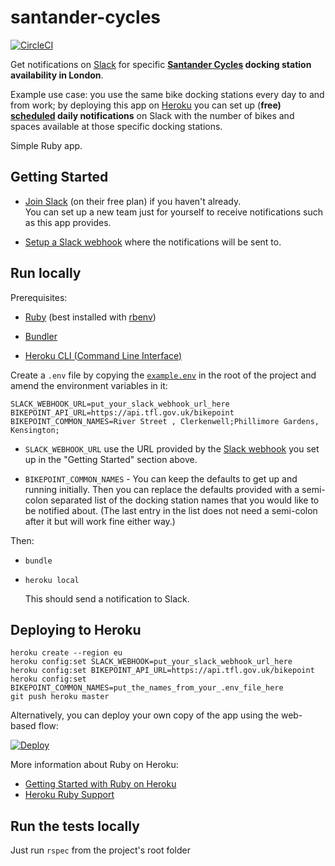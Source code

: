 # santander-cycles

[![CircleCI](https://circleci.com/gh/johnboyes/santander-cycles.svg?style=shield)](https://circleci.com/gh/johnboyes/santander-cycles)

Get notifications on [Slack](https://slack.com/is) for specific **[Santander Cycles](https://tfl.gov.uk/modes/cycling/santander-cycles) docking station availability in London**.

Example use case: you use the same bike docking stations every day to and from work; by deploying this app on [Heroku](https://heroku.com) you can set up (**free) [scheduled](https://elements.heroku.com/addons/scheduler) daily notifications** on Slack with the number of bikes and spaces available at those specific docking stations.

Simple Ruby app.

## Getting Started

- [Join Slack](https://slack.com/) (on their free plan) if you haven't already.  
You can set up a new team just for yourself to receive notifications such as this app provides.

- [Setup a Slack webhook](https://api.slack.com/incoming-webhooks) where the notifications will be sent to.

## Run locally

Prerequisites:

 * [Ruby](https://www.ruby-lang.org/en) (best installed with [rbenv](https://github.com/sstephenson/rbenv))

 * [Bundler](http://bundler.io)

 * [Heroku CLI (Command Line Interface)](https://devcenter.heroku.com/articles/heroku-command-line)

Create a `.env` file by copying the [`example.env`](example.env) in the root of the project and amend the environment variables in it:

```
SLACK_WEBHOOK_URL=put_your_slack_webhook_url_here
BIKEPOINT_API_URL=https://api.tfl.gov.uk/bikepoint
BIKEPOINT_COMMON_NAMES=River Street , Clerkenwell;Phillimore Gardens, Kensington;

```
* `SLACK_WEBHOOK_URL` use the URL provided by the [Slack webhook](https://api.slack.com/incoming-webhooks) you set up in the "Getting Started" section above.

* `BIKEPOINT_COMMON_NAMES` - You can keep the defaults to get up and running initially.  Then you can replace the defaults provided with a semi-colon separated list of the docking station names that you would like to be notified about. (The last entry in the list does not need a semi-colon after it but will work fine either way.)


Then:
* `bundle`

* `heroku local`

  This should send a notification to Slack.

## Deploying to Heroku

```
heroku create --region eu
heroku config:set SLACK_WEBHOOK=put_your_slack_webhook_url_here
heroku config:set BIKEPOINT_API_URL=https://api.tfl.gov.uk/bikepoint
heroku config:set BIKEPOINT_COMMON_NAMES=put_the_names_from_your_.env_file_here
git push heroku master
```

Alternatively, you can deploy your own copy of the app using the web-based flow:

[![Deploy](https://www.herokucdn.com/deploy/button.png)](https://heroku.com/deploy)

More information about Ruby on Heroku:

- [Getting Started with Ruby on Heroku](https://devcenter.heroku.com/articles/getting-started-with-ruby)
- [Heroku Ruby Support](https://devcenter.heroku.com/articles/ruby-support)

## Run the tests locally

  Just run `rspec` from the project's root folder
